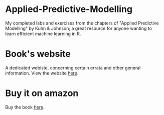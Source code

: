 # Applied-Predictive-Modelling
My completed labs and exercises from the chapters of "Applied Predictive Modelling" by Kuhn & Johnson; a great resource for anyone wanting to learn efficient machine learning in R.

# Book's website
A dedicated webiste, concerning certain errata and other general information. View the website [here](http://appliedpredictivemodeling.com/user2014).

# Buy it on amazon
Buy the book [here](https://www.amazon.com/Applied-Predictive-Modeling-Max-Kuhn/dp/1461468485).
